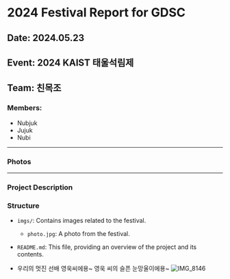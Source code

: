 # 2024 Festival Report for GDSC

## Date: 2024.05.23
## Event: 2024 KAIST 태울석림제
## Team: 친목조 

### Members:
- Nubjuk
- Jujuk
- Nubi

---

### Photos

---

### Project Description

### Structure
- `imgs/`: Contains images related to the festival.
  - `photo.jpg`: A photo from the festival.
- `README.md`: This file, providing an overview of the project and its contents.

- 우리의 멋진 선배 영욱씨에용~ 영욱 씨의 슬픈 눈망울이에용~
![IMG_8146](https://github.com/happy-emart/24S_KAIST_festival_report_GDSC/assets/36502539/51f1d13d-4b4c-4cd2-8542-5ff42a37a1dc)

